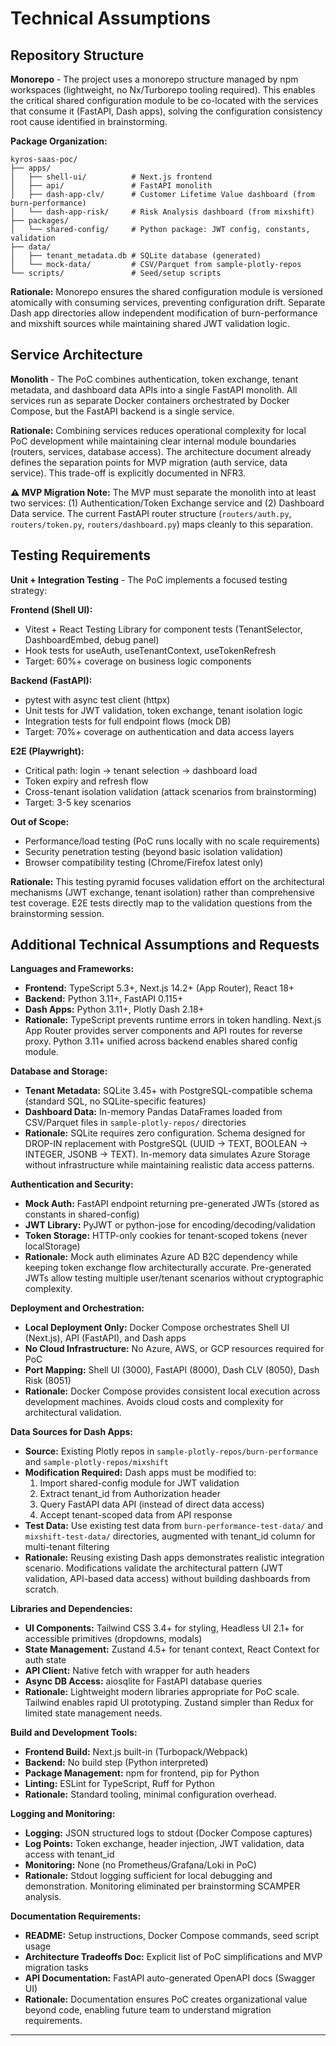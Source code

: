 # Technical Assumptions

## Repository Structure

**Monorepo** - The project uses a monorepo structure managed by npm workspaces (lightweight, no Nx/Turborepo tooling required). This enables the critical shared configuration module to be co-located with the services that consume it (FastAPI, Dash apps), solving the configuration consistency root cause identified in brainstorming.

**Package Organization:**
```
kyros-saas-poc/
├── apps/
│   ├── shell-ui/          # Next.js frontend
│   ├── api/               # FastAPI monolith
│   ├── dash-app-clv/      # Customer Lifetime Value dashboard (from burn-performance)
│   └── dash-app-risk/     # Risk Analysis dashboard (from mixshift)
├── packages/
│   └── shared-config/     # Python package: JWT config, constants, validation
├── data/
│   ├── tenant_metadata.db # SQLite database (generated)
│   └── mock-data/         # CSV/Parquet from sample-plotly-repos
└── scripts/               # Seed/setup scripts
```

**Rationale:** Monorepo ensures the shared configuration module is versioned atomically with consuming services, preventing configuration drift. Separate Dash app directories allow independent modification of burn-performance and mixshift sources while maintaining shared JWT validation logic.

## Service Architecture

**Monolith** - The PoC combines authentication, token exchange, tenant metadata, and dashboard data APIs into a single FastAPI monolith. All services run as separate Docker containers orchestrated by Docker Compose, but the FastAPI backend is a single service.

**Rationale:** Combining services reduces operational complexity for local PoC development while maintaining clear internal module boundaries (routers, services, database access). The architecture document already defines the separation points for MVP migration (auth service, data service). This trade-off is explicitly documented in NFR3.

**⚠️ MVP Migration Note:** The MVP must separate the monolith into at least two services: (1) Authentication/Token Exchange service and (2) Dashboard Data service. The current FastAPI router structure (`routers/auth.py`, `routers/token.py`, `routers/dashboard.py`) maps cleanly to this separation.

## Testing Requirements

**Unit + Integration Testing** - The PoC implements a focused testing strategy:

**Frontend (Shell UI):**
- Vitest + React Testing Library for component tests (TenantSelector, DashboardEmbed, debug panel)
- Hook tests for useAuth, useTenantContext, useTokenRefresh
- Target: 60%+ coverage on business logic components

**Backend (FastAPI):**
- pytest with async test client (httpx)
- Unit tests for JWT validation, token exchange, tenant isolation logic
- Integration tests for full endpoint flows (mock DB)
- Target: 70%+ coverage on authentication and data access layers

**E2E (Playwright):**
- Critical path: login → tenant selection → dashboard load
- Token expiry and refresh flow
- Cross-tenant isolation validation (attack scenarios from brainstorming)
- Target: 3-5 key scenarios

**Out of Scope:**
- Performance/load testing (PoC runs locally with no scale requirements)
- Security penetration testing (beyond basic isolation validation)
- Browser compatibility testing (Chrome/Firefox latest only)

**Rationale:** This testing pyramid focuses validation effort on the architectural mechanisms (JWT exchange, tenant isolation) rather than comprehensive test coverage. E2E tests directly map to the validation questions from the brainstorming session.

## Additional Technical Assumptions and Requests

**Languages and Frameworks:**
- **Frontend:** TypeScript 5.3+, Next.js 14.2+ (App Router), React 18+
- **Backend:** Python 3.11+, FastAPI 0.115+
- **Dash Apps:** Python 3.11+, Plotly Dash 2.18+
- **Rationale:** TypeScript prevents runtime errors in token handling. Next.js App Router provides server components and API routes for reverse proxy. Python 3.11+ unified across backend enables shared config module.

**Database and Storage:**
- **Tenant Metadata:** SQLite 3.45+ with PostgreSQL-compatible schema (standard SQL, no SQLite-specific features)
- **Dashboard Data:** In-memory Pandas DataFrames loaded from CSV/Parquet files in `sample-plotly-repos/` directories
- **Rationale:** SQLite requires zero configuration. Schema designed for DROP-IN replacement with PostgreSQL (UUID → TEXT, BOOLEAN → INTEGER, JSONB → TEXT). In-memory data simulates Azure Storage without infrastructure while maintaining realistic data access patterns.

**Authentication and Security:**
- **Mock Auth:** FastAPI endpoint returning pre-generated JWTs (stored as constants in shared-config)
- **JWT Library:** PyJWT or python-jose for encoding/decoding/validation
- **Token Storage:** HTTP-only cookies for tenant-scoped tokens (never localStorage)
- **Rationale:** Mock auth eliminates Azure AD B2C dependency while keeping token exchange flow architecturally accurate. Pre-generated JWTs allow testing multiple user/tenant scenarios without cryptographic complexity.

**Deployment and Orchestration:**
- **Local Deployment Only:** Docker Compose orchestrates Shell UI (Next.js), API (FastAPI), and Dash apps
- **No Cloud Infrastructure:** No Azure, AWS, or GCP resources required for PoC
- **Port Mapping:** Shell UI (3000), FastAPI (8000), Dash CLV (8050), Dash Risk (8051)
- **Rationale:** Docker Compose provides consistent local execution across development machines. Avoids cloud costs and complexity for architectural validation.

**Data Sources for Dash Apps:**
- **Source:** Existing Plotly repos in `sample-plotly-repos/burn-performance` and `sample-plotly-repos/mixshift`
- **Modification Required:** Dash apps must be modified to:
  1. Import shared-config module for JWT validation
  2. Extract tenant_id from Authorization header
  3. Query FastAPI data API (instead of direct data access)
  4. Accept tenant-scoped data from API response
- **Test Data:** Use existing test data from `burn-performance-test-data/` and `mixshift-test-data/` directories, augmented with tenant_id column for multi-tenant filtering
- **Rationale:** Reusing existing Dash apps demonstrates realistic integration scenario. Modifications validate the architectural pattern (JWT validation, API-based data access) without building dashboards from scratch.

**Libraries and Dependencies:**
- **UI Components:** Tailwind CSS 3.4+ for styling, Headless UI 2.1+ for accessible primitives (dropdowns, modals)
- **State Management:** Zustand 4.5+ for tenant context, React Context for auth state
- **API Client:** Native fetch with wrapper for auth headers
- **Async DB Access:** aiosqlite for FastAPI database queries
- **Rationale:** Lightweight modern libraries appropriate for PoC scale. Tailwind enables rapid UI prototyping. Zustand simpler than Redux for limited state management needs.

**Build and Development Tools:**
- **Frontend Build:** Next.js built-in (Turbopack/Webpack)
- **Backend:** No build step (Python interpreted)
- **Package Management:** npm for frontend, pip for Python
- **Linting:** ESLint for TypeScript, Ruff for Python
- **Rationale:** Standard tooling, minimal configuration overhead.

**Logging and Monitoring:**
- **Logging:** JSON structured logs to stdout (Docker Compose captures)
- **Log Points:** Token exchange, header injection, JWT validation, data access with tenant_id
- **Monitoring:** None (no Prometheus/Grafana/Loki in PoC)
- **Rationale:** Stdout logging sufficient for local debugging and demonstration. Monitoring eliminated per brainstorming SCAMPER analysis.

**Documentation Requirements:**
- **README:** Setup instructions, Docker Compose commands, seed script usage
- **Architecture Tradeoffs Doc:** Explicit list of PoC simplifications and MVP migration tasks
- **API Documentation:** FastAPI auto-generated OpenAPI docs (Swagger UI)
- **Rationale:** Documentation ensures PoC creates organizational value beyond code, enabling future team to understand migration requirements.

---
